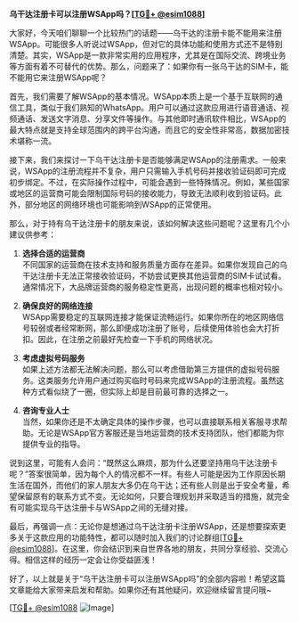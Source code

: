 **乌干达注册卡可以注册WSApp吗？[[TG💪+ @esim1088](https://t.me/s/esim1088)]**

大家好，今天咱们聊聊一个比较热门的话题——乌干达的注册卡能不能用来注册WSApp。可能很多人听说过WSApp，但对它的具体功能和使用方式还不是特别清楚。其实，WSApp是一款非常实用的应用程序，尤其是在国际交流、跨境业务等方面有着不可替代的优势。那么，问题来了：如果你有一张乌干达的SIM卡，能不能用它来注册WSApp呢？

首先，我们需要了解WSApp的基本情况。WSApp本质上是一个基于互联网的通信工具，类似于我们熟知的WhatsApp。用户可以通过这款应用进行语音通话、视频通话、发送文字消息、分享文件等操作。与其他即时通讯软件相比，WSApp的最大特点就是支持全球范围内的跨平台沟通，而且它的安全性非常高，数据加密技术堪称一流。

接下来，我们来探讨一下乌干达注册卡是否能够满足WSApp的注册需求。一般来说，WSApp的注册流程并不复杂，用户只需输入手机号码并接收验证码即可完成初步绑定。不过，在实际操作过程中，可能会遇到一些特殊情况。例如，某些国家或地区的运营商可能会限制国际号码的接收能力，导致无法顺利收到验证码。此外，部分地区的网络环境也可能影响到WSApp的正常使用。

那么，对于持有乌干达注册卡的朋友来说，该如何解决这些问题呢？这里有几个小建议供参考：

1. **选择合适的运营商**  
   不同国家的运营商在技术支持和服务质量方面存在差异。如果你发现自己的乌干达注册卡无法正常接收验证码，不妨尝试更换其他运营商的SIM卡试试看。通常情况下，大品牌运营商的服务稳定性更高，出现问题的概率也相对较小。

2. **确保良好的网络连接**  
   WSApp需要稳定的互联网连接才能保证流畅运行。如果你所在的地区网络信号较弱或者经常断网，那么即便成功注册了账号，后续使用体验也会大打折扣。因此，在注册之前最好先检查一下手机的网络状况。

3. **考虑虚拟号码服务**  
   如果上述方法都无法解决问题，那么可以考虑借助第三方提供的虚拟号码服务。这类服务允许用户通过购买临时号码来完成WSApp的注册流程。虽然这种方式看似绕了一圈，但实际上却是目前最可靠的选择之一。

4. **咨询专业人士**  
   当然，如果你还是不太确定具体的操作步骤，也可以直接联系相关客服寻求帮助。无论是WSApp官方客服还是当地运营商的技术支持团队，他们都能为你提供专业的指导。

说到这里，可能有人会问：“既然这么麻烦，那为什么还要坚持用乌干达注册卡呢？”答案很简单，因为每个人的情况都不一样。有些人可能是因为工作原因长期生活在国外，而他们的家人朋友大多仍在乌干达；还有些人则是出于安全考量，希望保留原有的联系方式不变。无论如何，只要合理规划并采取适当的措施，就完全有可能实现乌干达注册卡与WSApp之间的无缝对接。

最后，再强调一点：无论你是想通过乌干达注册卡注册WSApp，还是想要探索更多关于这款应用的功能特性，都可以随时加入我们的讨论群组[[TG💪+ @esim1088](https://t.me/s/esim1088)]。在这里，你会结识到来自世界各地的朋友，共同分享经验、交流心得。相信这样的经历一定会让你受益匪浅！

好了，以上就是关于“乌干达注册卡可以注册WSApp吗”的全部内容啦！希望这篇文章能给大家带来启发和帮助。如果你还有其他疑问，欢迎继续留言提问哦~

[[TG💪+ @esim1088](https://t.me/s/esim1088) ![Image](https://i.postimg.cc/4NQfJmqS/Snipaste-2025-05-13-00-14-12.png)]